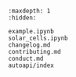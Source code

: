 ```{include} ../README.md
```

```{toctree}
:maxdepth: 1
:hidden:

example.ipynb
solar_cells.ipynb
changelog.md
contributing.md
conduct.md
autoapi/index
```
